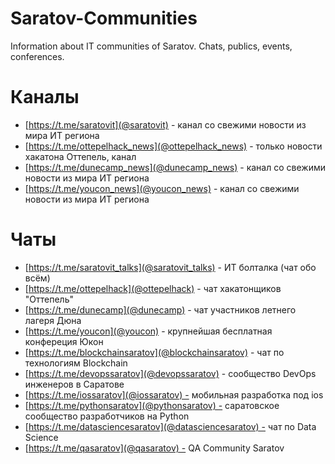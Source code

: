 # Saratov-Communities
Information about IT communities of Saratov. Chats, publics, events, conferences.

# Каналы

- [https://t.me/saratovit](@saratovit) - канал со свежими новости из мира ИТ региона
- [https://t.me/ottepelhack_news](@ottepelhack_news) - только новости хакатона Оттепель, канал
- [https://t.me/dunecamp_news](@dunecamp_news) - канал со свежими новости из мира ИТ региона
- [https://t.me/youcon_news](@youcon_news) - канал со свежими новости из мира ИТ региона

# Чаты
- [https://t.me/saratovit_talks](@saratovit_talks) - ИТ болталка (чат обо всём)
- [https://t.me/ottepelhack](@ottepelhack) - чат хакатонщиков "Оттепель"
- [https://t.me/dunecamp](@dunecamp) - чат участников летнего лагеря Дюна
- [https://t.me/youcon](@youcon) - крупнейшая бесплатная конфереция Юкон
- [https://t.me/blockchainsaratov](@blockchainsaratov) - чат по технологиям Blockchain
- [https://t.me/devopssaratov](@devopssaratov) - сообщество DevOps инженеров в Саратове
- [https://t.me/iossaratov](@iossaratov) - мобильная разработка под ios
- [https://t.me/pythonsaratov](@pythonsaratov) - саратовское сообщество разработчиков на Python
- [https://t.me/datasciencesaratov](@datasciencesaratov) - чат по Data Science
- [https://t.me/qasaratov](@qasaratov) - QA Community Saratov

